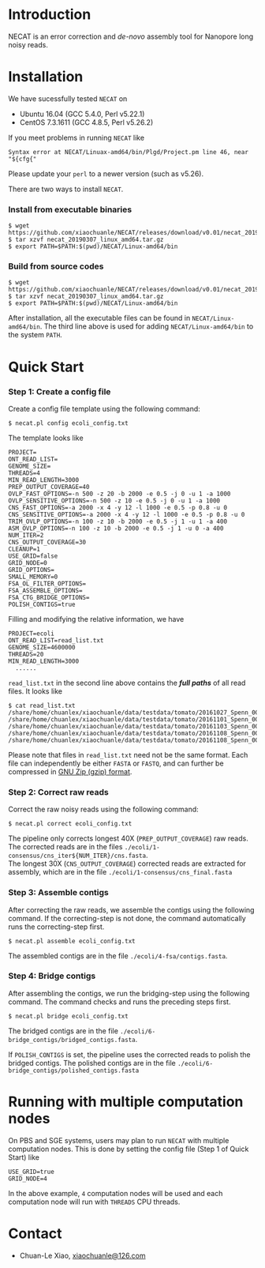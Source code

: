 # Introduction

NECAT is an error correction and *de-novo* assembly tool for Nanopore long noisy reads.

# Installation

We have sucessfully tested `NECAT` on

* Ubuntu 16.04 (GCC 5.4.0, Perl v5.22.1)
* CentOS 7.3.1611 (GCC 4.8.5, Perl v5.26.2)

If you meet problems in running `NECAT` like
```shell
Syntax error at NECAT/Linuax-amd64/bin/Plgd/Project.pm line 46, near "${cfg{"
```
Please update your `perl` to a newer version (such as v5.26).

There are two ways to install `NECAT`.

### Install from executable binaries

```shell
$ wget https://github.com/xiaochuanle/NECAT/releases/download/v0.01/necat_20190307_linux_amd64.tar.gz
$ tar xzvf necat_20190307_linux_amd64.tar.gz
$ export PATH=$PATH:$(pwd)/NECAT/Linux-amd64/bin
```


### Build from source codes

```shell
$ wget https://github.com/xiaochuanle/NECAT/releases/download/v0.01/necat_20190307_linux_amd64.tar.gz
$ tar xzvf necat_20190307_linux_amd64.tar.gz
$ export PATH=$PATH:$(pwd)/NECAT/Linux-amd64/bin
```

After installation, all the executable files can be found in `NECAT/Linux-amd64/bin`.  The third line above is used for adding `NECAT/Linux-amd64/bin` to the system `PATH`.


# Quick Start

### Step 1: Create a config file

Create a config file template using the following command:

```shell
$ necat.pl config ecoli_config.txt
```

The template looks like

``` shell
PROJECT=
ONT_READ_LIST=
GENOME_SIZE=
THREADS=4
MIN_READ_LENGTH=3000
PREP_OUTPUT_COVERAGE=40
OVLP_FAST_OPTIONS=-n 500 -z 20 -b 2000 -e 0.5 -j 0 -u 1 -a 1000
OVLP_SENSITIVE_OPTIONS=-n 500 -z 10 -e 0.5 -j 0 -u 1 -a 1000
CNS_FAST_OPTIONS=-a 2000 -x 4 -y 12 -l 1000 -e 0.5 -p 0.8 -u 0
CNS_SENSITIVE_OPTIONS=-a 2000 -x 4 -y 12 -l 1000 -e 0.5 -p 0.8 -u 0
TRIM_OVLP_OPTIONS=-n 100 -z 10 -b 2000 -e 0.5 -j 1 -u 1 -a 400
ASM_OVLP_OPTIONS=-n 100 -z 10 -b 2000 -e 0.5 -j 1 -u 0 -a 400
NUM_ITER=2
CNS_OUTPUT_COVERAGE=30
CLEANUP=1
USE_GRID=false
GRID_NODE=0
GRID_OPTIONS=
SMALL_MEMORY=0
FSA_OL_FILTER_OPTIONS=
FSA_ASSEMBLE_OPTIONS=
FSA_CTG_BRIDGE_OPTIONS=
POLISH_CONTIGS=true
```
Filling and modifying the relative information, we have

``` shell
PROJECT=ecoli
ONT_READ_LIST=read_list.txt
GENOME_SIZE=4600000
THREADS=20
MIN_READ_LENGTH=3000
  ......
```

`read_list.txt` in the second line above contains the ***full paths*** of all read files. It looks like

``` shell
$ cat read_list.txt
/share/home/chuanlex/xiaochuanle/data/testdata/tomato/20161027_Spenn_001_001_all.fastq
/share/home/chuanlex/xiaochuanle/data/testdata/tomato/20161101_Spenn_002_002_all.fastq
/share/home/chuanlex/xiaochuanle/data/testdata/tomato/20161103_Spenn_003_003_all.fastq
/share/home/chuanlex/xiaochuanle/data/testdata/tomato/20161108_Spenn_004_004_all.fastq
/share/home/chuanlex/xiaochuanle/data/testdata/tomato/20161108_Spenn_004_005_all.fastq
```

Please note that files in `read_list.txt` need not be the same format. Each file can independently be either `FASTA` or `FASTQ`, and can further be compressed in [GNU Zip (gzip) format](https://www.gnu.org/software/gzip/manual/gzip.html).

### Step 2: Correct raw reads
Correct the raw noisy reads using the following command:
``` Shell
$ necat.pl correct ecoli_config.txt
```
The pipeline only corrects longest 40X (`PREP_OUTPUT_COVERAGE`) raw reads. The corrected reads are in the files `./ecoli/1-consensus/cns_iter${NUM_ITER}/cns.fasta`.   
The longest 30X (`CNS_OUTPUT_COVERAGE`) corrected reads are extracted for assembly, which are in the file `./ecoli/1-consensus/cns_final.fasta`

### Step 3: Assemble contigs

After correcting the raw reads, we assemble the contigs using the following command. If the correcting-step is not done, the command  automatically runs the correcting-step first.

```Shell
$ necat.pl assemble ecoli_config.txt
```
The assembled contigs are in the file `./ecoli/4-fsa/contigs.fasta`.

### Step 4: Bridge contigs

After assembling the contigs, we run the bridging-step using the following command. The command  checks and runs the preceding steps first.

```Shell
$ necat.pl bridge ecoli_config.txt
```
The bridged contigs are in the file  `./ecoli/6-bridge_contigs/bridged_contigs.fasta`.

If `POLISH_CONTIGS` is set, the pipeline uses the corrected reads to polish the bridged contigs. The polished contigs are in the file `./ecoli/6-bridge_contigs/polished_contigs.fasta`

# Running with multiple computation nodes

On PBS and SGE systems, users may plan to run `NECAT` with multiple computation nodes. This is done by setting the config file (Step 1 of Quick Start) like
```shell
USE_GRID=true
GRID_NODE=4
```
In the above example, `4` computation nodes will be used and each computation node will run with `THREADS` CPU threads.

# Contact

* Chuan-Le Xiao, xiaochuanle@126.com